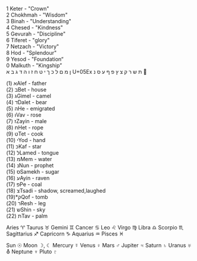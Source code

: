 1 Keter - "Crown"  
2 Chokhmah - "Wisdom"  
3 Binah - "Understanding"  
4 Chesed - "Kindness"  
5 Gevurah - "Discipline"  
6 Tiferet - "glory"  
7 Netzach - "Victory"  
8 Hod - "Splendour"  
9 Yesod - "Foundation“  
0 Malkuth - "Kingship”  
 	א‎ 	ב‎ 	ג‎ 	ד‎ 	ה‎ 	ו‎ 	ז‎ 	ח‎ 	ט‎ 	י‎ 	ך‎ 	כ‎ 	ל‎ 	ם‎ 	מ‎ 	ן‎
U+05Ex 	נ‎ 	ס‎ 	ע‎ 	ף‎ 	פ‎ 	ץ‎ 	צ‎ 	ק‎ 	ר‎ 	ש‎ 	ת‎ 					ׯ‎   

  
א (1)Alef - father   
ב (2)Bet - house  
ג (3)Gimel - camel  
ד (4)Dalet - bear  
ה (5)He - emigrated  
ו (6)Vav - rose   
ז (7)Zayin - male  
ח (8)Het - rope  
ט (9)Tet - cook   
י (10)Yod - hand  
כ (11)Kaf - star  
ל (12)Lamed - tongue  
מ (13)Mem - water  
נ (14)Nun - prophet  
ס  (15)Samekh - sugar  
ע (16)Ayin - raven  
פ (17)Pe - coal  
צ (18)Tsadi - shadow, screamed,laughed  
ק*(19)Qof - tomb  
ר (20)Resh - leg  
ש (21)Shin - sky  
ת (22)Tav - palm  

Aries ♈️
Taurus ♉️
Gemini ♊️
Cancer ♋️
Leo ♌️
Virgo ♍️
Libra ♎️
Scorpio ♏️
Sagittarius ♐️
Capricorn ♑️
Aquarius ♒️
Pisces ♓️

Sun ☉
Moon ☽, ☾
Mercury ☿
Venus ♀
Mars ♂
Jupiter ♃
Saturn ♄
Uranus ♅ ⛢
Neptune ♆
Pluto ♇
